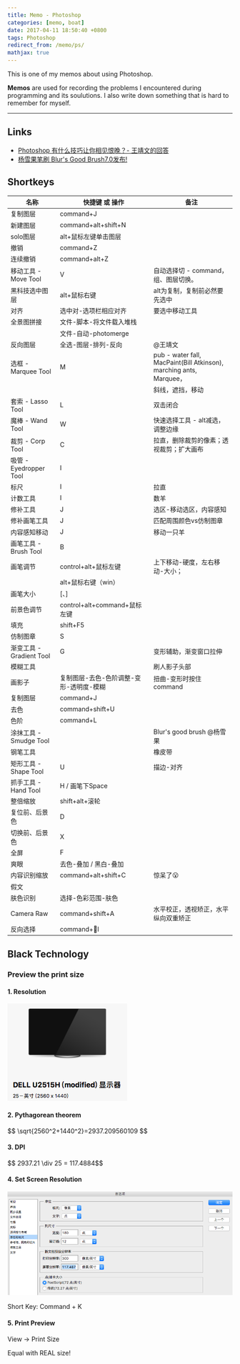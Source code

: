 ```yaml
---
title: Memo - Photoshop
categories: [memo, boat]
date: 2017-04-11 18:50:40 +0800
tags: Photoshop
redirect_from: /memo/ps/
mathjax: true
---
```


This is one of my memos about using Photoshop.

**Memos** are used for recording the problems I encountered during programming and its soulutions. I also write down something that is hard to remember for myself.

<!--shoreline-->
---

## Links

- [Photoshop 有什么技巧让你相见恨晚？- 王靖文的回答](https://www.zhihu.com/question/27914845/answer/39306951)
- [杨雪果笔刷 Blur's Good Brush7.0发布!](http://www.leewiart.com/zhuanti/137685.html)

## Shortkeys

| 名称 | 快捷键 或 操作 | 备注 |
|--------------------------|-----------------------------------------|---------------------------------------------------------------------|
| 复制图层 | command+J |  |
| 新建图层 | command+alt+shift+N |  |
| solo图层 | alt+鼠标左键单击图层 |  |
| 撤销 | command+Z |  |
| 连续撤销 | command+alt+Z |  |
| 移动工具 - Move Tool | V | 自动选择切 - command，组、图层切换。 |
| 黑科技选中图层 | alt+鼠标右键 | alt为复制，复制前必然要先选中 |
| 对齐 | 选中对-选项栏相应对齐 | 要选中移动工具 |
| 全景图拼接 | 文件-脚本-将文件载入堆栈 |   |
|  | 文件-自动-photomerge |  |
| 反向图层 | 全选-图层-排列-反向 | @王靖文 |
| 选框 - Marquee Tool | M | pub - water fall, MacPaint(Bill Atkinson), marching ants, Marquee， |
|  |  | 斜线，遮挡，移动 |
| 套索 - Lasso Tool | L | 双击闭合 |
| 魔棒 - Wand Tool | W | 快速选择工具 - alt减选，调整边缘 |
| 裁剪 - Corp Tool | C | 拉直，删除裁剪的像素；透视裁剪；扩大画布 |
| 吸管 - Eyedropper Tool | I |  |
| 标尺 | I | 拉直 |
| 计数工具 | I | 数羊 |
| 修补工具 | J | 选区-移动选区，内容感知 |
| 修补画笔工具 | J | 匹配周围颜色vs仿制图章 |
| 内容感知移动 | J | 移动一只羊 |
| 画笔工具 - Brush Tool | B |  |
| 画笔调节 | control+alt+鼠标左键 | 上下移动-硬度，左右移动-大小； |
|  | alt+鼠标右键（win） |  |
| 画笔大小 | [、] |  |
| 前景色调节 | control+alt+command+鼠标左键 |  |
| 填充 | shift+F5 |  |
| 仿制图章 | S |  |
| 渐变工具 - Gradient Tool | G | 变形辅助，渐变窗口拉伸 |
| 模糊工具 |  | 刷人影子头部 |
| 画影子 | 复制图层-去色-色阶调整-变形-透明度-模糊 | 扭曲-变形时按住command |
| 复制图层 | command+J |  |
| 去色 | command+shift+U |  |
| 色阶 | command+L |  |
| 涂抹工具 - Smudge Tool |  | Blur's good brush @杨雪果 |
| 钢笔工具 |  | 橡皮带 |
| 矩形工具 - Shape Tool | U | 描边-对齐 |
| 抓手工具 - Hand Tool | H / 画笔下Space |  |
| 整倍缩放 | shift+alt+滚轮 |  |
| 复位前、后景色 | D |  |
| 切换前、后景色 | X |  |
| 全屏 | F |  |
| 爽眼 | 去色-叠加 / 黑白-叠加 |  |
| 内容识别缩放 | command+alt+shift+C | 惊呆了😮 |
| 假文 |  |  |
| 肤色识别 | 选择-色彩范围-肤色 |  |
| Camera Raw | command+shift+A | 水平校正，透视矫正，水平纵向双重矫正 |
| 反向选择 | command+I |  |

## Black Technology

### Preview the print size

#### 1. Resolution

![2560*1440](/assets/images/resolution.png)

#### 2. Pythagorean theorem

\$$ \sqrt{2560^2+1440^2}=2937.209560109 $$

#### 3. DPI

\$$ 2937.21 \div 25 =  117.4884$$

#### 4. Set Screen Resolution

![](/assets/images/screen_resolution.png)

Short Key: Command + K

#### 5. Print Preview

View -> Print Size

Equal with REAL size!
